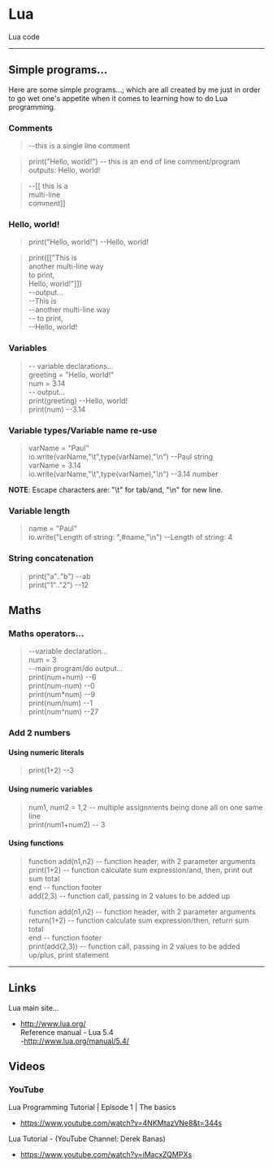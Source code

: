 # Lua
Lua code

-----

## Simple programs...

Here are some simple programs...; which are all created by me just in order to go wet one's appetite when it comes to learning how to do Lua programming.  

### Comments

> --this is a single line comment  

> print("Hello, world!") -- this is an end of line comment/program outputs: Hello, world!  

> --[[ this is a  
>      multi-line   
>      comment]]  

### Hello, world!

> print("Hello, world!") --Hello, world!   

> print([["This is   
> another multi-line way   
> to print,  
> Hello, world!"]])   
> --output...  
> --This is  
> --another multi-line way  
> -- to print,  
> --Hello, world!  

### Variables

> -- variable declarations...  
> greeting = "Hello, world!"  
> num = 3.14  
> -- output...  
> print(greeting)  --Hello, world!  
> print(num)       --3.14   

### Variable types/Variable name re-use

> varName = "Paul"  
> io.write(varName,"\t",type(varName),"\n")  --Paul string  
> varName = 3.14  
> io.write(varName,"\t",type(varName),"\n")  --3.14 number  
 
**NOTE**: Escape characters are: "\t" for tab/and, "\n" for new line.     

### Variable length

> name = "Paul"  
> io.write("Length of string: ",#name,"\n")  --Length of string: 4  

### String concatenation

> print("a".."b")  --ab  
> print("1".."2")  --12  

## Maths

### Maths operators...

> --variable declaration...  
> num = 3  
> --main program/do output...  
> print(num+num)  --6  
> print(num-num)  --0  
> print(num*num)  --9  
> print(num/num)  --1  
> print(num^num)  --27   

### Add 2 numbers

#### Using numeric literals

> print(1+2) --3  

#### Using numeric variables

> num1, num2 = 1,2 -- multiple assignments being done all on one same line    
> print(num1+num2) -- 3  

#### Using functions

> function add(n1,n2) -- function header, with 2 parameter arguments   
>  print(1+2)         -- function calculate sum expression/and, then, print out sum total    
> end                 -- function footer   
> add(2,3)            -- function call, passing in 2 values to be added up      

> function add(n1,n2) -- function header, with 2 parameter arguments    
> return(1+2)         -- function calculate sum expression/then, return sum total    
> end                 -- function footer  
> print(add(2,3))     -- function call, passing in 2 values to be added up/plus, print statement        

-----

## Links

Lua main site...  
- http://www.lua.org/  
Reference manual - Lua 5.4   
-http://www.lua.org/manual/5.4/  

## Videos

### YouTube

Lua Programming Tutorial | Episode 1 | The basics  
- https://www.youtube.com/watch?v=4NKMtazVNe8&t=344s   

Lua Tutorial - (YouTube Channel: Derek Banas)  
- https://www.youtube.com/watch?v=iMacxZQMPXs   



